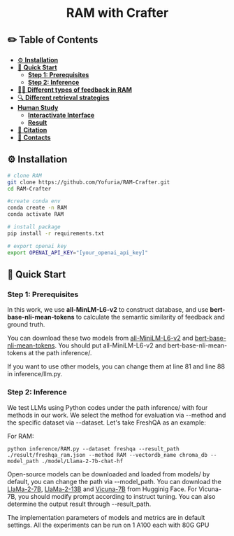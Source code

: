 <h1 align="center">RAM with Crafter</h1>

## ✏️ Table of Contents

- [⚙ **Installation**](#-installation)
- [🚀 **Quick Start**](#-quick-start)
    - [**Step 1: Prerequisites**](#step-1-prerequisites)
    - [**Step 2: Inference**](#step-2-inference)
- [👩‍🏫 **Different types of feedback in RAM**](#-different-types-of-feedback-in-ram)
- [🔍 **Different retrieval strategies**](#-different-retrieval-strategies)
- [**Human Study**](#human-study)
    - [**Interactivate Interface**](#interactivate-interface)
    - [**Result**](#result)
- [📝 **Citation**](#-citation)
- [📣 **Contacts**](#-contacts)

## ⚙ Installation

```bash
# clone RAM
git clone https://github.com/Yofuria/RAM-Crafter.git
cd RAM-Crafter

#create conda env
conda create -n RAM
conda activate RAM

# install package
pip install -r requirements.txt

# export openai key
export OPENAI_API_KEY="[your_openai_api_key]"
```

## 🚀 Quick Start

### Step 1: Prerequisites

In this work, we use **all-MinLM-L6-v2** to construct database, and use **bert-base-nli-mean-tokens** to calculate the
semantic similarity of feedback and ground truth.

You can download these two models from [all-MiniLM-L6-v2](https://huggingface.co/sentence-transformers/all-MiniLM-L6-v2)
and [bert-base-nli-mean-tokens](https://huggingface.co/sentence-transformers/bert-base-nli-mean-tokens). You should put
all-MiniLM-L6-v2 and bert-base-nli-mean-tokens at the path inference/.

If you want to use other models, you can change them at line 81 and line 88 in inference/llm.py.

### Step 2: Inference

We test LLMs using Python codes under the path inference/ with four methods in our work. We select the method for
evaluation via --method and the specific dataset via --dataset. Let's take FreshQA as an example:

For RAM:

```
python inference/RAM.py --dataset freshqa --result_path ./result/freshqa_ram.json --method RAM --vectordb_name chroma_db --model_path ./model/Llama-2-7b-chat-hf 
```

Open-source models can be downloaded and loaded from models/ by default, you can change the path via --model_path. You
can download
the [LlaMa-2-7B](https://huggingface.co/meta-llama/Llama-2-7b-chat-hf), [LlaMa-2-13B](https://huggingface.co/meta-llama/Llama-2-13b-chat-hf)
and [Vicuna-7B](https://huggingface.co/lmsys/vicuna-7b-v1.5) from Hugginig Face. For Vicuna-7B, you should modify prompt
according to instruct tuning. You can also determine the output result through --result_path.

The implementation parameters of models and metrics are in default settings. All the experiments can be run on 1 A100
each with 80G GPU